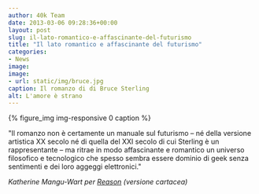 ```yaml
---
author: 40k Team
date: 2013-03-06 09:28:36+00:00
layout: post
slug: il-lato-romantico-e-affascinante-del-futurismo
title: "Il lato romantico e affascinante del futurismo"
categories:
- News
image: 
image:
- url: static/img/bruce.jpg
caption: Il romanzo di di Bruce Sterling
alt: L'amore è strano
---
```

{% figure_img img-responsive 0 caption %}

"Il romanzo non è certamente un manuale sul futurismo – né della versione artistica XX secolo né di quella del XXI secolo di cui Sterling è un rappresentante – ma ritrae in modo affascinante e romantico un universo filosofico e tecnologico che spesso sembra essere dominio di geek senza sentimenti e dei loro aggeggi elettronici."

_Katherine Mangu-Wart per [Reason](http://reason.com/) (versione cartacea)_

